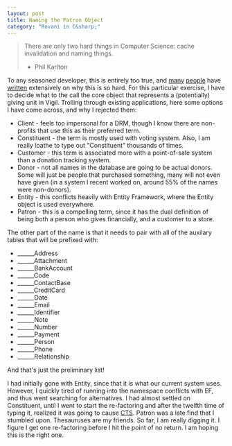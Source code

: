 ```yaml
---
layout: post
title: Naming the Patron Object
category: "Rovani in C&sharp;"
---
```


> There are only two hard things in Computer Science: cache invalidation and naming things.  
> - Phil Karlton

To any seasoned developer, this is entirely too true, and [many](http://www.quora.com/Why-is-naming-things-hard-in-computer-science-and-how-can-it-can-be-made-easier)
[people](http://blog.stackoverflow.com/2009/03/it-stack-overflow-update-naming-is-hard/) have [written](http://seesparkbox.com/foundry/naming_css_stuff_is_really_hard)
extensively on why this is so hard. For this particular exercise, I have to decide what to the call the core object that represents a (potentially) giving unit in Vigil. Trolling through existing applications, here some options I have come across, and why I rejected them:

- Client - feels too impersonal for a DRM, though I know there are non-profits that use this as their preferred term.
- Constituent - the term is mostly used with voting system. Also, I am really loathe to type out "Constituent" thousands of times.
- Customer - this term is associated more with a point-of-sale system than a donation tracking system.
- Donor - not all names in the database are going to be actual donors. Some will just be people that purchased something, many will not even have given (in a system I recent worked on, around 55% of the names were non-donors).
- Entity - this conflicts heavily with Entity Framework, where the Entity object is used everywhere.
- Patron - this is a compelling term, since it has the dual definition of being both a person who gives financially, and a customer to a store.

The other part of the name is that it needs to pair with all of the auxilary tables that will be prefixed with:

- ______Address
- ______Attachment
- ______BankAccount
- ______Code
- ______ContactBase
- ______CreditCard
- ______Date
- ______Email
- ______Identifier
- ______Note
- ______Number
- ______Payment
- ______Person
- ______Phone
- ______Relationship

And that's just the preliminary list!

I had initially gone with Entity, since that it is what our current system uses. However, I quickly tired of running into the namespace conflicts with EF, and thus went searching for alternatives. I had almost settled on Constituent, until I went to start the re-factoring and after the twelfth time of typing it, realized it was going to cause [CTS](http://www.ninds.nih.gov/disorders/carpal_tunnel/detail_carpal_tunnel.htm). Patron was a late find that I stumbled upon. Thesauruses are my friends. So far, I am really digging it. I figure I get one re-factoring before I hit the point of no return. I am hoping this is the right one.
